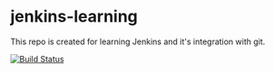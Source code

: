 # jenkins-learning
This repo is created for learning Jenkins and it's integration with git.

[![Build Status](http://localhost:8080/buildStatus/icon?job=jenkins-git-integration)](http://localhost:8080/view/git%20integration/job/jenkins-git-integration/)
